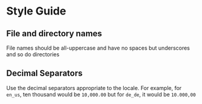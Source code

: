 # Style Guide

## File and directory names

File names should be all-uppercase and have no spaces but underscores and so do directories

## Decimal Separators

Use the decimal separators appropriate to the locale. For example, for `en_us`, ten thousand would be `10,000.00` but for `de_de`, it would be `10.000,00`
